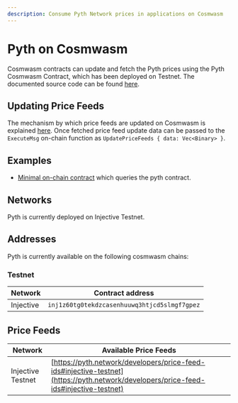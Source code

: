 ```yaml
---
description: Consume Pyth Network prices in applications on Cosmwasm
---
```


# Pyth on Cosmwasm

Cosmwasm contracts can update and fetch the Pyth prices using the Pyth Cosmwasm Contract, which has been deployed on Testnet. The documented source code can be found [here](https://github.com/pyth-network/pyth-crosschain/tree/main/target-chains/cosmwasm/contracts/pyth).

## Updating Price Feeds

The mechanism by which price feeds are updated on Cosmwasm is explained [here](./pythnet-price-feeds.md). Once fetched price feed update data can be passed to the `ExecuteMsg` on-chain function as `UpdatePriceFeeds { data: Vec<Binary> }`.

## Examples
- [Minimal on-chain contract](https://github.com/pyth-network/pyth-crosschain/blob/main/target-chains/cosmwasm/examples/cw-contract) which queries the pyth contract. 

## Networks 

Pyth is currently deployed on Injective Testnet.

## Addresses

Pyth is currently available on the following cosmwasm chains: 
### Testnet
| Network   | Contract address                             |
| --------- | -------------------------------------------- |
| Injective | `inj1z60tg0tekdzcasenhuuwq3htjcd5slmgf7gpez` |

## Price Feeds

| Network | Available Price Feeds                                             |
| -------------- | -----------------------------------------------------------|
| Injective Testnet  |[https://pyth.network/developers/price-feed-ids#injective-testnet](https://pyth.network/developers/price-feed-ids#injective-testnet)|
